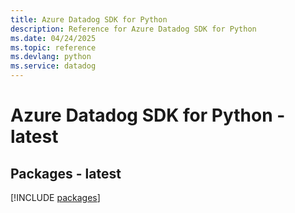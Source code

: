 ```yaml
---
title: Azure Datadog SDK for Python
description: Reference for Azure Datadog SDK for Python
ms.date: 04/24/2025
ms.topic: reference
ms.devlang: python
ms.service: datadog
---
```

# Azure Datadog SDK for Python - latest
## Packages - latest
[!INCLUDE [packages](datadog-index.md)]